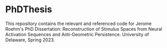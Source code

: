 # PhDThesis
This repository contains the relevant and referenced code for Jerome Roehm's PhD Dissertation: Reconstruction of Stimulus Spaces from Neural Activation Sequences and Anti-Geometric Persistence. University of Delaware, Spring 2023.
